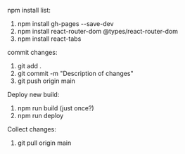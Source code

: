 npm install list:
1. npm install gh-pages --save-dev
2. npm install react-router-dom @types/react-router-dom
3. npm install react-tabs

commit changes:
1. git add .
2. git commit -m "Description of changes"
3. git push origin main

Deploy new build:
1. npm run build (just once?)
2. npm run deploy

Collect changes:
1. git pull origin main

<!-- TODO: Perks (ex. one that can increase the sell value of certain stock types) -->
<!-- TODO: Level up system based on profits -->
<!-- TODO: Weight system -->
<!-- TODO: Specific solution success/failure text -->
<!-- TODO: Luck affects random events, both adding a modifier.reducing the dc and making negative events rarer -->
<!-- TODO: Positive inventory events should also be able to give random stock items, not just increase what the user has. -->